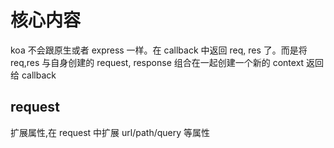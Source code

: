 # 核心内容

koa 不会跟原生或者 express 一样。在 callback 中返回 req, res 了。而是将 req,res 与自身创建的 request, response 组合在一起创建一个新的 context 返回给 callback

## request

扩展属性,在 request 中扩展 url/path/query 等属性

